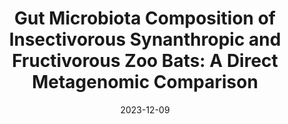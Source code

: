 ---
title: "Gut Microbiota Composition of Insectivorous Synanthropic and Fructivorous Zoo Bats: A Direct Metagenomic Comparison"
collection: publications
permalink: /publication/2023-12-09-paper-9
#excerpt: 'The study analyzes the gut microbiota of different bat species and finds that microbial diversity varies significantly between insectivorous and fructivorous bats, suggesting that diet influences gut microbiota more than species. The study also identifies several bacteria in the gut microbiota of synanthropic bats that are important for public health and animal welfare. These findings provide a basis for future research into the role of bats in microbial ecology.'
date: 2023-12-09
venue: 'International Journal of Molecular Sciences'
paperurl: 'http://iliapopov17.github.io/files/Papers/Gut Microbiota Composition of Insectivorous Synanthropic and Fructivorous Zoo Bats A Direct Metagenomic Comparison.pdf'
citation: 'Popov, I.V.; <b>Popov, I.V.</b>; Krikunova, A.A.; Lipilkina, T.A.; Derezina, T.N.; Chikindas, M.L.; Venema, K.; Ermakov, A.M. <i>Int. J. Mol. Sci.</i> 2023, 24,<br/>[![DOI](https://img.shields.io/badge/DOI-10.3390%2Fijms242417301-blue)](https://doi.org/10.3390/ijms242417301)'
---